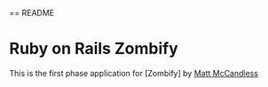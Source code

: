 == README

# Ruby on Rails Zombify

This is the first phase application for [Zombify]
by [Matt McCandless](http://mmccandless.com/)
